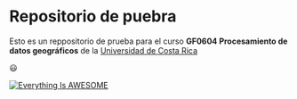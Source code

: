 # Repositorio de puebra

Esto es un reppositorio de prueba para el curso **GF0604 Procesamiento de datos geográficos** de la [Universidad de Costa Rica](https://www.ucr.ac.cr/)

:smiley:

[![Everything Is AWESOME](https://img.youtube.com/vi/StTqXEQ2l-Y/0.jpg)](https://www.youtube.com/watch?v=StTqXEQ2l-Y "Everything Is AWESOME")
